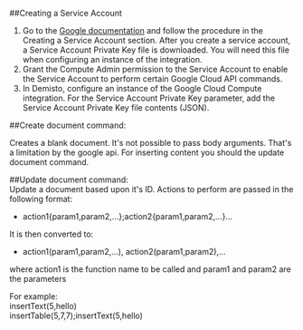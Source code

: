  ##Creating a Service Account
1. Go to the [Google documentation](https://developers.google.com/identity/protocols/OAuth2ServiceAccount#creatinganaccount) and follow the procedure in the Creating a Service Account section. After you create a service account, a Service Account Private Key file is downloaded. You will need this file when configuring an instance of the integration.
2. Grant the Compute Admin permission to the Service Account to enable the Service Account to perform certain Google Cloud API commands.
3. In Demisto, configure an instance of the Google Cloud Compute integration. For the Service Account Private Key parameter, add the Service Account Private Key file contents (JSON).


##Create document command:

Creates a blank document. It's not possible to pass body arguments.
That's a limitation by the google api. For inserting content you should the update document command.

##Update document command:  
Update a document based upon it's ID. Actions to perform are passed in the following format:

* action1{param1,param2,...};action2{param1,param2,...}...

It is then converted to:  
* action1(param1,param2,...), action2(param1,param2),...


where action1 is the function name to be called and param1 and param2 are the parameters  

For example:  
insertText(5,hello)  
insertTable(5,7,7);insertText(5,hello)

